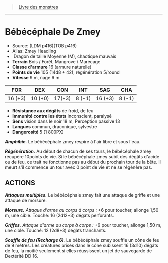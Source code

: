 ﻿> [Livre des monstres](tome_of_beasts.md)

---

# Bébécéphale De Zmey

- Source: (LDM p416)(TOB p416)
- Alias: Zmey Headling
-  Dragon de taille Moyenne (M), chaotique mauvais
- **Terrain** Bois / Forêt, Mangrove / Marécage
- **Classe d'armure** 16 (armure naturelle)
- **Points de vie** 105 (14d8 + 42), régénération 5/round
- **Vitesse** 9 m, nage 6 m

|FOR|DEX|CON|INT|SAG|CHA|
|---|---|---|---|---|---|
|16 (+3)|10 (+0)|17(+3)|8 (-1)|16 (+3)|8 (-1)|

- **Résistance aux dégâts** de froid, de feu
- **Immunité contre les états** inconscient, paralysé
- **Sens** vision dans le noir 18 m, Perception passive 13
- **Langues** commun, draconique, sylvestre
- **Dangerosité** 5 (1 800PX)

**_Amphibie._** Le bébécéphale zmey respire à l'air libre et sous l'eau.

**_Régénération._** Au début de chacun de ses tours, le bébécéphale zmey récupère 10points de vie. Si le bébécéphale zmey subit des dégâts d'acide ou de feu, ce trait ne fonctionne pas au début du prochain tour de la bête. Il meurt s'il commence un tour avec 0 point de vie et ne se régénère pas.

## ACTIONS

**_Attaques multiples._** Le bébécéphale zmey fait une attaque de griffe et une attaque de morsure.

**_Morsure._** _Attaque d'arme au corps à corps :_ +6 pour toucher, allonge 1,50 m, une cible. Touché: 16 (2d12+3) dégâts perforants.

**_Griffes._** _Attaque d'arme au corps à corps :_ +6 pour toucher, allonge 1,50 m, une cible. Touché: 12 (2d8+3) dégâts tranchants.

**_Souffle de feu (Recharge 6)._** Le bébécéphale zmey souffle un cône de feu de 9 mètres. Les créatures prises dans le cône subissent 16 (3d10) dégâts de feu, la moitié seulement si elles réussissent un jet de sauvegarde de Dextérité DD 16.

